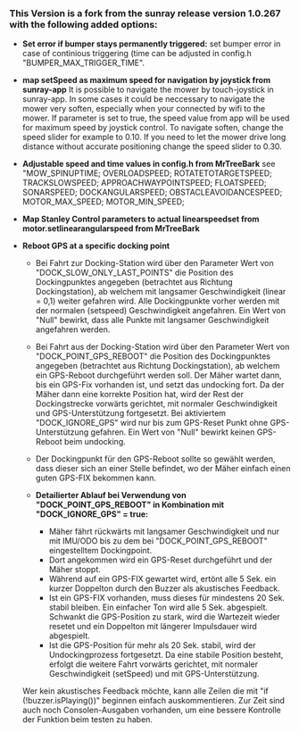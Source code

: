 ### This Version is a fork from the sunray release version 1.0.267 with the following added options:
- **Set error if bumper stays permanently triggered:**
set bumper error in case of continious triggering (time can be adjusted in config.h "BUMPER_MAX_TRIGGER_TIME".
- **map setSpeed as maximum speed for navigation by joystick from sunray-app**
It is possible to navigate the mower by touch-joystick in sunray-app.
In some cases it could be neccessary to navigate the mower very soften, especially when your connected by wifi to the mower.
If parameter is set to true, the speed value from app will be used for maximum speed by joystick control. To navigate soften, change the speed slider for example to 0.10. If you need to let the mower drive long distance without accurate positioning change the speed slider to 0.30.
- **Adjustable speed and time values in config.h from MrTreeBark**
see "MOW_SPINUPTIME; OVERLOADSPEED; ROTATETOTARGETSPEED; TRACKSLOWSPEED; APPROACHWAYPOINTSPEED; FLOATSPEED; SONARSPEED; DOCKANGULARSPEED; OBSTACLEAVOIDANCESPEED; MOTOR_MAX_SPEED; MOTOR_MIN_SPEED;
- **Map Stanley Control parameters to actual linearspeedset from motor.setlinearangularspeed from MrTreeBark**

- **Reboot GPS at a specific docking point**
  - Bei Fahrt zur Docking-Station wird über den Parameter Wert von "DOCK_SLOW_ONLY_LAST_POINTS" die Position des Dockingpunktes angegeben (betrachtet aus Richtung Dockingstation), ab welchem mit langsamer Geschwindigkeit (linear = 0,1) weiter gefahren wird. Alle Dockingpunkte vorher werden mit der normalen (setspeed) Geschwindigkeit angefahren. Ein Wert von "Null" bewirkt, dass alle Punkte mit langsamer Geschwindigkeit angefahren werden.
  - Bei Fahrt aus der Docking-Station wird über den Parameter Wert von "DOCK_POINT_GPS_REBOOT" die Position des Dockingpunktes angegeben (betrachtet aus Richtung Dockingstation), ab welchem ein GPS-Reboot durchgeführt werden soll. Der Mäher wartet dann, bis ein GPS-Fix vorhanden ist, und setzt das undocking fort. Da der Mäher dann eine korrekte Position hat, wird der Rest der Dockingstrecke vorwärts gerichtet, mit normaler Geschwindigkeit und GPS-Unterstützung fortgesetzt. Bei aktiviertem "DOCK_IGNORE_GPS" wird nur bis zum GPS-Reset Punkt ohne GPS-Unterstützung gefahren. Ein Wert von "Null" bewirkt keinen GPS-Reboot beim undocking.
  - Der Dockingpunkt für den GPS-Reboot sollte so gewählt werden, dass dieser sich an einer Stelle befindet, wo der Mäher einfach einen guten GPS-FIX bekommen kann.

  - **Detailierter Ablauf bei Verwendung von "DOCK_POINT_GPS_REBOOT" in Kombination mit "DOCK_IGNORE_GPS" = true:**
    - Mäher fährt rückwärts mit langsamer Geschwindigkeit und nur mit IMU/ODO bis zu dem bei "DOCK_POINT_GPS_REBOOT" eingestelltem Dockingpoint.
    - Dort angekommen wird ein GPS-Reset durchgeführt und der Mäher stoppt.
    - Während auf ein GPS-FIX gewartet wird, ertönt alle 5 Sek. ein kurzer Doppelton durch den Buzzer als akustisches Feedback.
    - Ist ein GPS-FIX vorhanden, muss dieses für mindestens 20 Sek. stabil bleiben. Ein einfacher Ton wird alle 5 Sek. abgespielt. Schwankt die GPS-Position zu stark, wird die Wartezeit wieder resetet und ein Doppelton mit längerer Impulsdauer wird abgespielt.
    - Ist die GPS-Position für mehr als 20 Sek. stabil, wird der Undockingprozess fortgesetzt. Da eine stabile Position besteht, erfolgt die weitere Fahrt vorwärts gerichtet, mit normaler Geschwindigkeit (setSpeed) und mit GPS-Unterstützung.

  Wer kein akustisches Feedback möchte, kann alle Zeilen die mit "if (!buzzer.isPlaying())" beginnen einfach auskommentieren.
  Zur Zeit sind auch noch Consolen-Ausgaben vorhanden, um eine bessere Kontrolle der Funktion beim testen zu haben.
